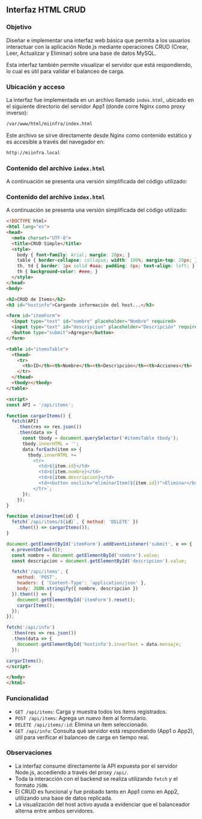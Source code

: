 ## Interfaz HTML CRUD

### Objetivo

Diseñar e implementar una interfaz web básica que permita a los usuarios interactuar con la aplicación Node.js mediante operaciones CRUD (Crear, Leer, Actualizar y Eliminar) sobre una base de datos MySQL.

Esta interfaz también permite visualizar el servidor que está respondiendo, lo cual es útil para validar el balanceo de carga.

### Ubicación y acceso

La interfaz fue implementada en un archivo llamado `index.html`, ubicado en el siguiente directorio del servidor App1 (donde corre Nginx como proxy inverso):

```bash
/var/www/html/miinfra/index.html

```
Este archivo se sirve directamente desde Nginx como contenido estático y es accesible a través del navegador en:

```bash
http://miinfra.local

```
### Contenido del archivo `index.html`

A continuación se presenta una versión simplificada del código utilizado:

### Contenido del archivo `index.html`

A continuación se presenta una versión simplificada del código utilizado:

```html
<!DOCTYPE html>
<html lang="es">
<head>
  <meta charset="UTF-8">
  <title>CRUD Simple</title>
  <style>
    body { font-family: Arial; margin: 20px; }
    table { border-collapse: collapse; width: 100%; margin-top: 20px; }
    th, td { border: 1px solid #aaa; padding: 8px; text-align: left; }
    th { background-color: #eee; }
  </style>
</head>
<body>

<h2>CRUD de Items</h2>
<h3 id="hostinfo">Cargando información del host...</h3>

<form id="itemForm">
  <input type="text" id="nombre" placeholder="Nombre" required>
  <input type="text" id="descripcion" placeholder="Descripción" required>
  <button type="submit">Agregar</button>
</form>

<table id="itemsTable">
  <thead>
    <tr>
      <th>ID</th><th>Nombre</th><th>Descripción</th><th>Acciones</th>
    </tr>
  </thead>
  <tbody></tbody>
</table>

<script>
const API = '/api/items';

function cargarItems() {
  fetch(API)
    .then(res => res.json())
    .then(data => {
      const tbody = document.querySelector('#itemsTable tbody');
      tbody.innerHTML = '';
      data.forEach(item => {
        tbody.innerHTML += `
          <tr>
            <td>${item.id}</td>
            <td>${item.nombre}</td>
            <td>${item.descripcion}</td>
            <td><button onclick="eliminarItem(${item.id})">Eliminar</button></td>
          </tr>`;
      });
    });
}

function eliminarItem(id) {
  fetch(`/api/items/${id}`, { method: 'DELETE' })
    .then(() => cargarItems());
}

document.getElementById('itemForm').addEventListener('submit', e => {
  e.preventDefault();
  const nombre = document.getElementById('nombre').value;
  const descripcion = document.getElementById('descripcion').value;

  fetch('/api/items', {
    method: 'POST',
    headers: { 'Content-Type': 'application/json' },
    body: JSON.stringify({ nombre, descripcion })
  }).then(() => {
    document.getElementById('itemForm').reset();
    cargarItems();
  });
});

fetch('/api/info')
  .then(res => res.json())
  .then(data => {
    document.getElementById('hostinfo').innerText = data.mensaje;
  });

cargarItems();
</script>

</body>
</html>
```

### Funcionalidad

- `GET /api/items`: Carga y muestra todos los ítems registrados.
- `POST /api/items`: Agrega un nuevo ítem al formulario.
- `DELETE /api/items/:id`: Elimina un ítem seleccionado.
- `GET /api/info`: Consulta qué servidor está respondiendo (App1 o App2), útil para verificar el balanceo de carga en tiempo real.

### Observaciones

- La interfaz consume directamente la API expuesta por el servidor Node.js, accediendo a través del proxy `/api/`.
- Toda la interacción con el backend se realiza utilizando `fetch` y el formato `JSON`.
- El CRUD es funcional y fue probado tanto en App1 como en App2, utilizando una base de datos replicada.
- La visualización del host activo ayuda a evidenciar que el balanceador alterna entre ambos servidores.


